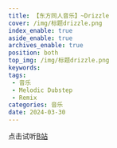 ```yaml
---
title: 【东方同人音乐】~Drizzle
cover: /img/标题drizzle.png
index_enable: true
aside_enable: true
archives_enable: true
position: both
top_img: /img/标题drizzle.png
keywords: 
tags:
 - 音乐
 - Melodic Dubstep
 - Remix
categories: 音乐
date: 2024-03-30
---
```

点击试听[B站](https://www.bilibili.com/video/BV1FJ4m1e7fk)